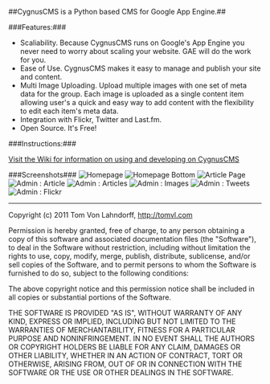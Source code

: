 ##CygnusCMS is a Python based CMS for Google App Engine.##

###Features:###

- Scaliability. Because CygnusCMS runs on Google's App Engine you never need to worry about scaling your website. GAE will do the work for you.
- Ease of Use. CygnusCMS makes it easy to manage and publish your site and content.
- Multi Image Uploading. Upload multiple images with one set of meta data for the group. Each image is uploaded as a single content item allowing user's a quick and easy way to add content with the flexibility to edit each item's meta data.
- Integration with Flickr, Twitter and Last.fm.
- Open Source. It's Free!

###Instructions:###

[Visit the Wiki for information on using and developing on CygnusCMS](https://github.com/tomvon/cygnuscms/wiki)

###Screenshots###
![Homepage](http://cygnuscms.s3.amazonaws.com/homepage-425.png)&nbsp;![Homepage Bottom](http://cygnuscms.s3.amazonaws.com/homepage2-425.png)&nbsp;![Article Page](http://cygnuscms.s3.amazonaws.com/article-425.png)&nbsp;![Admin : Article](http://cygnuscms.s3.amazonaws.com/admin-article-425.png)&nbsp;![Admin : Articles](http://cygnuscms.s3.amazonaws.com/admin-articles-425.png)&nbsp;![Admin : Images](http://cygnuscms.s3.amazonaws.com/admin-images-425.png)&nbsp;![Admin : Tweets](http://cygnuscms.s3.amazonaws.com/admin-tweets-425.png)&nbsp;![Admin : Flickr](http://cygnuscms.s3.amazonaws.com/admin-flickr-425.png)

***

Copyright (c) 2011 Tom Von Lahndorff, http://tomvl.com

Permission is hereby granted, free of charge, to any person obtaining a copy of this software and associated documentation files (the "Software"), to deal in the Software without restriction, including without limitation the rights to use, copy, modify, merge, publish, distribute, sublicense, and/or sell copies of the Software, and to permit persons to whom the Software is furnished to do so, subject to the following conditions:

The above copyright notice and this permission notice shall be included in all copies or substantial portions of the Software.

THE SOFTWARE IS PROVIDED "AS IS", WITHOUT WARRANTY OF ANY KIND, EXPRESS OR IMPLIED, INCLUDING BUT NOT LIMITED TO THE WARRANTIES OF MERCHANTABILITY, FITNESS FOR A PARTICULAR PURPOSE AND NONINFRINGEMENT. IN NO EVENT SHALL THE AUTHORS OR COPYRIGHT HOLDERS BE LIABLE FOR ANY CLAIM, DAMAGES OR OTHER LIABILITY, WHETHER IN AN ACTION OF CONTRACT, TORT OR OTHERWISE, ARISING FROM, OUT OF OR IN CONNECTION WITH THE SOFTWARE OR THE USE OR OTHER DEALINGS IN THE SOFTWARE.